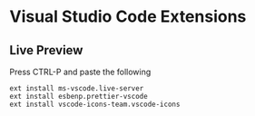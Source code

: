 # Visual Studio Code Extensions

## Live Preview
Press CTRL-P and paste the following
~~~
ext install ms-vscode.live-server
ext install esbenp.prettier-vscode
ext install vscode-icons-team.vscode-icons
~~~